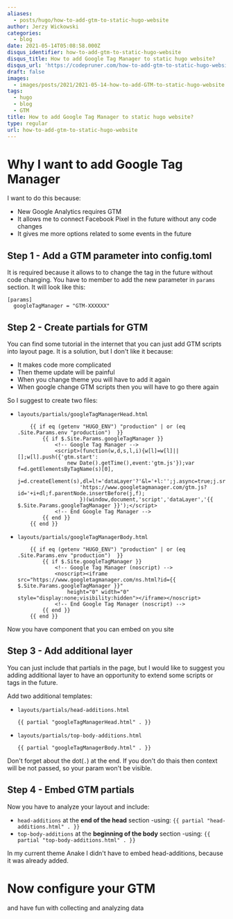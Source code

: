 ```yaml
---
aliases:
  - posts/hugo/how-to-add-gtm-to-static-hugo-website
author: Jerzy Wickowski
categories:
  - blog
date: 2021-05-14T05:08:58.000Z
disqus_identifier: how-to-add-gtm-to-static-hugo-website
disqus_title: How to add Google Tag Manager to static hugo website?
disqus_url: 'https://codepruner.com/how-to-add-gtm-to-static-hugo-website'
draft: false
images:
  - images/posts/2021/2021-05-14-how-to-add-GTM-to-static-hugo-website.png
tags:
  - hugo
  - blog
  - GTM
title: How to add Google Tag Manager to static hugo website?
type: regular
url: how-to-add-gtm-to-static-hugo-website
---
```


# Why I want to add Google Tag Manager
I want to do this because:
- New Google Analytics requires GTM
- It allows me to connect Facebook Pixel in the future without any code changes
- It gives me more options related to some events in the future

## Step 1 - Add a GTM parameter into config.toml
It is required because it allows to to change the tag in the future without code changing.  You have to member to add the new parameter in `params` section. It will look like this:
```
[params] 
  googleTagManager = "GTM-XXXXXX"
```

## Step 2 - Create partials for GTM
You can find some tutorial in the internet that you can just add GTM scripts into layout page. It is a solution, but I don't like it because:
- It makes code more complicated
- Then theme update will be painful
- When you change theme you will have to add it again
- When google change GTM scripts then you will have to go there again

So I suggest to create two files:
- `layouts/partials/googleTagManagerHead.html`
    ```
        {{ if eq (getenv "HUGO_ENV") "production" | or (eq .Site.Params.env "production")  }}
            {{ if $.Site.Params.googleTagManager }}
                <!-- Google Tag Manager -->
                <script>(function(w,d,s,l,i){w[l]=w[l]||[];w[l].push({'gtm.start':
                    new Date().getTime(),event:'gtm.js'});var f=d.getElementsByTagName(s)[0],
                        j=d.createElement(s),dl=l!='dataLayer'?'&l='+l:'';j.async=true;j.src=
                        'https://www.googletagmanager.com/gtm.js?id='+i+dl;f.parentNode.insertBefore(j,f);
                        })(window,document,'script','dataLayer','{{ $.Site.Params.googleTagManager }}');</script>
                <!-- End Google Tag Manager -->
            {{ end }}
        {{ end }}
    ```
- `layouts/partials/googleTagManagerBody.html`
    ```
        {{ if eq (getenv "HUGO_ENV") "production" | or (eq .Site.Params.env "production")  }}
            {{ if $.Site.googleTagManager }}
                <!-- Google Tag Manager (noscript) -->
                <noscript><iframe src="https://www.googletagmanager.com/ns.html?id={{ $.Site.Params.googleTagManager }}"
                    height="0" width="0" style="display:none;visibility:hidden"></iframe></noscript>
                <!-- End Google Tag Manager (noscript) -->
            {{ end }}
        {{ end }}

    ```

Now you have component that you can embed on you site

## Step 3 - Add additional layer
You can just include that partials in the page, but I would like to suggest you adding additional layer to have an opportunity to extend some scripts or tags in the future.

Add two additional templates:
- `layouts/partials/head-additions.html`
    ```
    {{ partial "googleTagManagerHead.html" . }}
    ```

- `layouts/partials/top-body-additions.html`
    ```
    {{ partial "googleTagManagerBody.html" . }}
    ```
Don't forget about the dot(`.`) at the end. If you don't do thais then context will be not passed, so your param won't be visible.


## Step 4 - Embed GTM partials
Now you have to analyze your layout and include:
- `head-additions` at the **end of the head** section
    -using: `{{ partial "head-additions.html" . }}`
- `top-body-additions` at the **beginning of the body** section
    -using: `{{ partial "top-body-additions.html" . }}`

In my current theme Anake I didn't have to embed head-additions, because it was already added.

# Now configure your GTM 
and have fun with collecting and analyzing data
